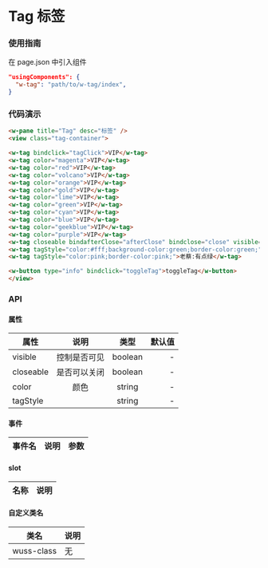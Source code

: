 # Tag 标签

### 使用指南

在 page.json 中引入组件

```json
"usingComponents": {
  "w-tag": "path/to/w-tag/index",
}
```

### 代码演示

```html
<w-pane title="Tag" desc="标签" />
<view class="tag-container">

<w-tag bindclick="tagClick">VIP</w-tag>
<w-tag color="magenta">VIP</w-tag>
<w-tag color="red">VIP</w-tag>
<w-tag color="volcano">VIP</w-tag>
<w-tag color="orange">VIP</w-tag>
<w-tag color="gold">VIP</w-tag>
<w-tag color="lime">VIP</w-tag>
<w-tag color="green">VIP</w-tag>
<w-tag color="cyan">VIP</w-tag>
<w-tag color="blue">VIP</w-tag>
<w-tag color="geekblue">VIP</w-tag>
<w-tag color="purple">VIP</w-tag>
<w-tag closeable bindafterClose="afterClose" bindclose="close" visible="{{ visible }}">点击关闭</w-tag>
<w-tag tagStyle="color:#fff;background-color:green;border-color:green;">琚志强：我绿吗</w-tag>
<w-tag tagStyle="color:pink;border-color:pink;">老蔡:有点绿</w-tag>

<w-button type="info" bindclick="toggleTag">toggleTag</w-button>
</view>
```

### API

#### 属性

| 属性      |     说明     |  类型   | 默认值 |
| --------- | :----------: | :-----: | -----: |
| visible   | 控制是否可见 | boolean |      - |
| closeable | 是否可以关闭 | boolean |      - |
| color     |     颜色     | string  |      - |
| tagStyle  |              | string  |      - |

#### 事件

| 事件名 | 说明 | 参数 |
| ------ | ---- | ---- |


#### slot

| 名称 | 说明 |
| ---- | ---- |


#### 自定义类名

| 类名       | 说明 |
| ---------- | ---- |
| wuss-class | 无   |
